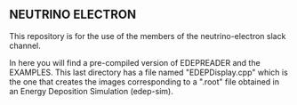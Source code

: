 ## NEUTRINO ELECTRON

This repository is for the use of the members of the neutrino-electron slack channel.

In here you will find a pre-compiled version of EDEPREADER and the EXAMPLES. This last directory has a file named "EDEPDisplay.cpp" which is the one that creates the images corresponding to a ".root" file obtained in an Energy Deposition Simulation (edep-sim). 

